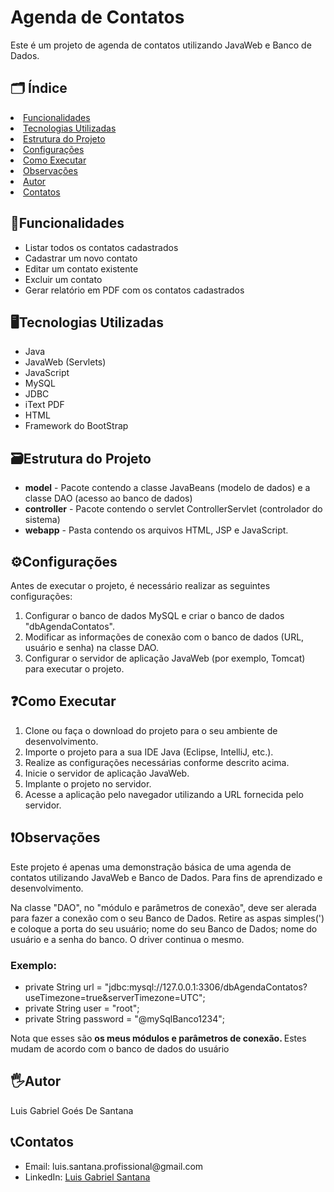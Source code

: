   <h1>Agenda de Contatos</h1>
  <p>Este é um projeto de agenda de contatos utilizando JavaWeb e Banco de Dados.</p>
  
  <h2> 🗂️ Índice </h2>
    <li><a href="#funcionalidades">Funcionalidades</a></li>
    <li><a href="#tecnologiasUtilizadas">Tecnologias Utilizadas</a></li>
    <li><a href="#estruturaDoProjeto">Estrutura do Projeto</a></li>
    <li><a href="#configurações">Configurações</a></li>
    <li><a href="#comoExecutar">Como Executar</a></li>
    <li><a href="#observações">Observações</a></li>
    <li><a href="#autor">Autor</a></li>
    <li><a href="#contatos">Contatos</a></li>


  <h2  id="funcionalidades">📑Funcionalidades</h2>
  <ul>
    <li>Listar todos os contatos cadastrados</li>
    <li>Cadastrar um novo contato</li>
    <li>Editar um contato existente</li>
    <li>Excluir um contato</li>
    <li>Gerar relatório em PDF com os contatos cadastrados</li>
  </ul>

  <h2  id="tecnologiasUtilizadas">🖥️Tecnologias Utilizadas</h2>
  <ul>
    <li>Java</li>
    <li>JavaWeb (Servlets)</li>
    <li>JavaScript</li>
    <li>MySQL</li>
    <li>JDBC</li>
    <li>iText PDF</li>
    <li>HTML</li>
    <li>Framework do BootStrap</li>
  </ul>

  <h2  id="estruturaDoProjeto">🗃️Estrutura do Projeto</h2>
      <ul>
        <li><strong>model</strong> - Pacote contendo a classe JavaBeans (modelo de dados) e a classe DAO (acesso ao
            banco de dados)</li>
        <li><strong>controller</strong> - Pacote contendo o servlet ControllerServlet (controlador do sistema)</li>
        <li><strong>webapp</strong> - Pasta contendo os arquivos HTML, JSP e JavaScript.
        </li>
    </ul>
        

<h2 id="configurações">⚙️Configurações</h2>
  <p>Antes de executar o projeto, é necessário realizar as seguintes configurações:</p>
  <ol>
    <li>Configurar o banco de dados MySQL e criar o banco de dados "dbAgendaContatos".</li>
    <li>Modificar as informações de conexão com o banco de dados (URL, usuário e senha) na classe DAO.</li>
    <li>Configurar o servidor de aplicação JavaWeb (por exemplo, Tomcat) para executar o projeto.</li>
  </ol>

  <h2 id="comoExecutar">❓Como Executar</h2>
  <ol>
    <li>Clone ou faça o download do projeto para o seu ambiente de desenvolvimento.</li>
    <li>Importe o projeto para a sua IDE Java (Eclipse, IntelliJ, etc.).</li>
    <li>Realize as configurações necessárias conforme descrito acima.</li>
    <li>Inicie o servidor de aplicação JavaWeb.</li>
    <li>Implante o projeto no servidor.</li>
    <li>Acesse a aplicação pelo navegador utilizando a URL fornecida pelo servidor.</li>
  </ol>

  <h2 id="observações">❗Observações</h2>
  <p>Este projeto é apenas uma demonstração básica de uma agenda de contatos utilizando JavaWeb e Banco de Dados. Para fins de aprendizado e desenvolvimento.</p>
  <p>Na classe "DAO", no "módulo e parâmetros de conexão", deve ser alerada para fazer a conexão com o seu Banco de Dados. Retire as aspas simples(') e coloque a porta do seu usuário; nome do seu Banco de Dados; nome do usuário e a senha do banco. O driver continua o mesmo.</p> 
  <h3>Exemplo: </h3>
  <ul>
    <li>private String url = "jdbc:mysql://127.0.0.1:3306/dbAgendaContatos?useTimezone=true&serverTimezone=UTC";</li>
    <li>private String user = "root";</li>
    <li>private String password = "@mySqlBanco1234";</li>
  </ul>
  <p>Nota que esses são <strong> os meus módulos e parâmetros de conexão. </strong> Estes mudam de acordo com o banco de dados do usuário</p>


  <h2 id="autor">🖐️Autor</h2>
  <p>Luis Gabriel Goés De Santana</p>
  
  <h2 id="contatos">📞Contatos</h2>
  <ul>
    <li>Email: luis.santana.profissional@gmail.com</li>
    <li>LinkedIn: <a href="https://www.linkedin.com/in/luisgabrielsantana/">Luis Gabriel Santana</a></li>
  </ul>


  

